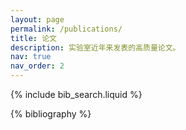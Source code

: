```yaml
---
layout: page
permalink: /publications/
title: 论文
description: 实验室近年来发表的高质量论文。
nav: true
nav_order: 2
---
```


<!-- _pages/publications.md -->

<!-- Bibsearch Feature -->

{% include bib_search.liquid %}

<div class="publications">

{% bibliography %}

</div>
